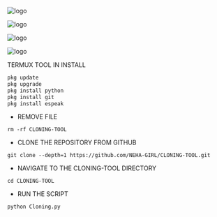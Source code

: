 ![logo](https://github.com/NEHA-GIRL/CLONING-TOOL/blob/main/INFO/IMG_20240802_225232.jpg)

![logo](https://github.com/NEHA-GIRL/CLONING-TOOL/blob/main/INFO/IMG_20240802_225257.jpg)

![logo](https://github.com/NEHA-GIRL/CLONING-TOOL/blob/main/INFO/IMG_20240802_225329.jpg)

![logo](https://github.com/NEHA-GIRL/CLONING-TOOL/blob/main/INFO/IMG_20240802_225354.jpg)


TERMUX TOOL IN INSTALL 

```bash
pkg update 
pkg upgrade
pkg install python
pkg install git
pkg install espeak

```
* REMOVE FILE
```
rm -rf CLONING-TOOL 
```
* CLONE THE REPOSITORY FROM GITHUB
```
git clone --depth=1 https://github.com/NEHA-GIRL/CLONING-TOOL.git
```
* NAVIGATE TO THE CLONING-TOOL DIRECTORY

```
cd CLONING-TOOL 
```
* RUN THE SCRIPT

```
python Cloning.py
```
